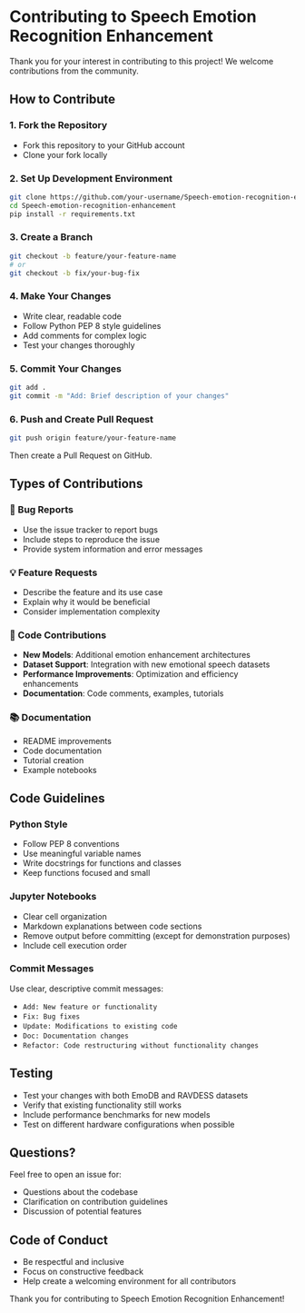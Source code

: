 # Contributing to Speech Emotion Recognition Enhancement

Thank you for your interest in contributing to this project! We welcome contributions from the community.

## How to Contribute

### 1. Fork the Repository
- Fork this repository to your GitHub account
- Clone your fork locally

### 2. Set Up Development Environment
```bash
git clone https://github.com/your-username/Speech-emotion-recognition-enhancement.git
cd Speech-emotion-recognition-enhancement
pip install -r requirements.txt
```

### 3. Create a Branch
```bash
git checkout -b feature/your-feature-name
# or
git checkout -b fix/your-bug-fix
```

### 4. Make Your Changes
- Write clear, readable code
- Follow Python PEP 8 style guidelines
- Add comments for complex logic
- Test your changes thoroughly

### 5. Commit Your Changes
```bash
git add .
git commit -m "Add: Brief description of your changes"
```

### 6. Push and Create Pull Request
```bash
git push origin feature/your-feature-name
```
Then create a Pull Request on GitHub.

## Types of Contributions

### 🐛 Bug Reports
- Use the issue tracker to report bugs
- Include steps to reproduce the issue
- Provide system information and error messages

### 💡 Feature Requests
- Describe the feature and its use case
- Explain why it would be beneficial
- Consider implementation complexity

### 🔧 Code Contributions
- **New Models**: Additional emotion enhancement architectures
- **Dataset Support**: Integration with new emotional speech datasets
- **Performance Improvements**: Optimization and efficiency enhancements
- **Documentation**: Code comments, examples, tutorials

### 📚 Documentation
- README improvements
- Code documentation
- Tutorial creation
- Example notebooks

## Code Guidelines

### Python Style
- Follow PEP 8 conventions
- Use meaningful variable names
- Write docstrings for functions and classes
- Keep functions focused and small

### Jupyter Notebooks
- Clear cell organization
- Markdown explanations between code sections
- Remove output before committing (except for demonstration purposes)
- Include cell execution order

### Commit Messages
Use clear, descriptive commit messages:
- `Add: New feature or functionality`
- `Fix: Bug fixes`
- `Update: Modifications to existing code`
- `Doc: Documentation changes`
- `Refactor: Code restructuring without functionality changes`

## Testing

- Test your changes with both EmoDB and RAVDESS datasets
- Verify that existing functionality still works
- Include performance benchmarks for new models
- Test on different hardware configurations when possible

## Questions?

Feel free to open an issue for:
- Questions about the codebase
- Clarification on contribution guidelines
- Discussion of potential features

## Code of Conduct

- Be respectful and inclusive
- Focus on constructive feedback
- Help create a welcoming environment for all contributors

Thank you for contributing to Speech Emotion Recognition Enhancement!